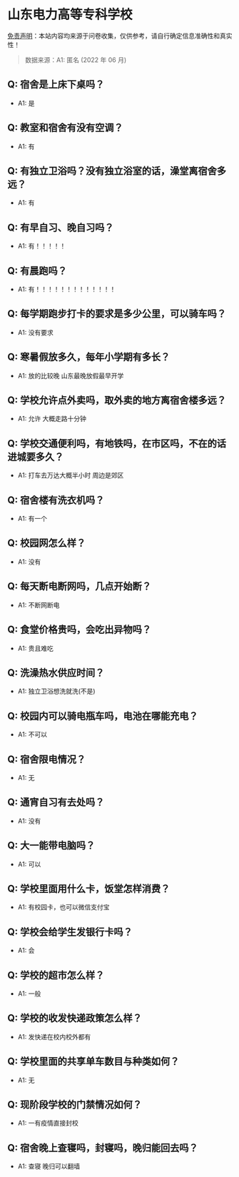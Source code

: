 # 山东电力高等专科学校

[免责声明](https://colleges.chat/#_3)：本站内容均来源于问卷收集，仅供参考，请自行确定信息准确性和真实性！

> 数据来源：A1: 匿名 (2022 年 06 月)

## Q: 宿舍是上床下桌吗？

- A1: 是

## Q: 教室和宿舍有没有空调？

- A1: 有

## Q: 有独立卫浴吗？没有独立浴室的话，澡堂离宿舍多远？

- A1: 有

## Q: 有早自习、晚自习吗？

- A1: 有！！！！！

## Q: 有晨跑吗？

- A1: 有！！！！！！！！！！！！！

## Q: 每学期跑步打卡的要求是多少公里，可以骑车吗？

- A1: 没有要求

## Q: 寒暑假放多久，每年小学期有多长？

- A1: 放的比较晚 山东最晚放假最早开学

## Q: 学校允许点外卖吗，取外卖的地方离宿舍楼多远？

- A1: 允许 大概走路十分钟

## Q: 学校交通便利吗，有地铁吗，在市区吗，不在的话进城要多久？

- A1: 打车去万达大概半小时 周边是郊区

## Q: 宿舍楼有洗衣机吗？

- A1: 有一个

## Q: 校园网怎么样？

- A1: 没有

## Q: 每天断电断网吗，几点开始断？

- A1: 不断网断电

## Q: 食堂价格贵吗，会吃出异物吗？

- A1: 贵且难吃

## Q: 洗澡热水供应时间？

- A1: 独立卫浴想洗就洗(不是)

## Q: 校园内可以骑电瓶车吗，电池在哪能充电？

- A1: 不可以

## Q: 宿舍限电情况？

- A1: 无

## Q: 通宵自习有去处吗？

- A1: 没有

## Q: 大一能带电脑吗？

- A1: 可以

## Q: 学校里面用什么卡，饭堂怎样消费？

- A1: 有校园卡，也可以微信支付宝

## Q: 学校会给学生发银行卡吗？

- A1: 会

## Q: 学校的超市怎么样？

- A1: 一般

## Q: 学校的收发快递政策怎么样？

- A1: 发快递在校内校外都有

## Q: 学校里面的共享单车数目与种类如何？

- A1: 无

## Q: 现阶段学校的门禁情况如何？

- A1: 一有疫情直接封校

## Q: 宿舍晚上查寝吗，封寝吗，晚归能回去吗？

- A1: 查寝 晚归可以翻墙

